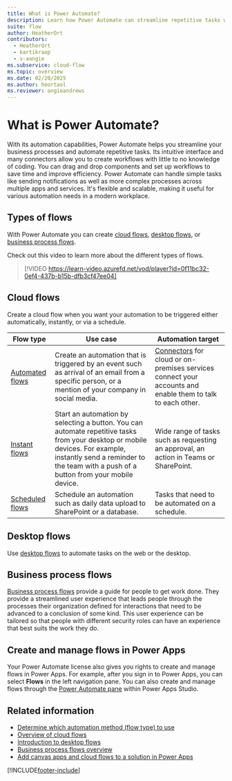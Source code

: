 ```yaml
---
title: What is Power Automate?
description: Learn how Power Automate can streamline repetitive tasks with cloud, desktop, and business process flows.
suite: flow
author: HeatherOrt
contributors:
  - HeatherOrt
  - kartikraop
  - v-aangie
ms.subservice: cloud-flow
ms.topic: overview
ms.date: 02/20/2025
ms.author: heortaol
ms.reviewer: angieandrews
---
```


# What is Power Automate?

With its automation capabilities, Power Automate helps you streamline your business processes and automate repetitive tasks. Its intuitive interface and many connectors allow you to create workflows with little to no knowledge of coding. You can drag and drop components and set up workflows to save time and improve efficiency. Power Automate can handle simple tasks like sending notifications as well as more complex processes across multiple apps and services. It's flexible and scalable, making it useful for various automation needs in a modern workplace.

## Types of flows

With Power Automate you can create [cloud flows](#cloud-flows), [desktop flows](#desktop-flows), or [business process flows](#business-process-flows).

Check out this video to learn more about the different types of flows.

>[!VIDEO https://learn-video.azurefd.net/vod/player?id=0f11bc32-0ef4-437b-b15b-dfb3cf47ee04]

## Cloud flows

Create a cloud flow when you want your automation to be triggered either automatically, instantly, or via a schedule.

| **Flow type**      | **Use case**       | **Automation target**     |
|--------------------|--------------------|---------------------------|
| [Automated flows](get-started-logic-flow.md)                 | Create an automation that is triggered by an event such as arrival of an email from a specific person, or a mention of your company in social media.| [Connectors](/connectors/) for cloud or on-premises services connect your accounts and enable them to talk to each other. |
| [Instant flows](./mobile/mobile-create-flow.md)   | Start an automation by selecting a button. You can automate repetitive tasks from your desktop or mobile devices. For example, instantly send a reminder to the team with a push of a button from your mobile device.     |     Wide range of tasks such as requesting an approval, an action in Teams or SharePoint.       |
| [Scheduled flows](run-scheduled-tasks.md)                    | Schedule an automation such as daily data upload to SharePoint or a database.             |Tasks that need to be automated on a schedule.         |

## Desktop flows

Use [desktop flows](./desktop-flows/introduction.md) to automate tasks on the web or the desktop.

## Business process flows

[Business process flows](business-process-flows-overview.md) provide a guide for people to get work done. They provide a streamlined user experience that leads people through the processes their organization defined for interactions that need to be advanced to a conclusion of some kind. This user experience can be tailored so that people with different security roles can have an experience that best suits the work they do.

## Create and manage flows in Power Apps

Your Power Automate license also gives you rights to create and manage flows in Power Apps. For example, after you sign in to Power Apps, you can select **Flows** in the left navigation pane. You can also create and manage flows through the [Power Automate pane](/powerapps/maker/canvas-apps/working-with-flows) within Power Apps Studio.

## Related information

- [Determine which automation method (flow type) to use](./guidance/planning/determine-automation-methods.md)
- [Overview of cloud flows](overview-cloud.md)
- [Introduction to desktop flows](./desktop-flows/introduction.md)
- [Business process flows overview](business-process-flows-overview.md)
- [Add canvas apps and cloud flows to a solution in Power Apps](/power-apps/maker/canvas-apps/add-app-solution-default)

[!INCLUDE[footer-include](includes/footer-banner.md)]
